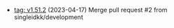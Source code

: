 *   [tag: v1.51.2](https://github.com/nextcloud/nextcloudpi/commit/2a96504) (2023-04-17) Merge pull request #2 from singleidkk/development
